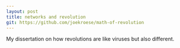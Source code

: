 ```yaml
---
layout: post
title: networks and revolution
git: https://github.com/joekroese/math-of-revolution
---
```


My dissertation on how revolutions are like viruses but also different.
